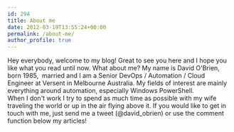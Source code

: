 ```yaml
---
id: 294
title: About me
date: 2012-03-19T13:55:24+00:00
permalink: /about-me/
author_profile: true
---
```

Hey everybody, welcome to my blog! Great to see you here and I hope you like what you read until now. What about me?
My name is David O'Brien, born 1985,  married and I am a Senior DevOps / Automation / Cloud Engineer at Versent in Melbourne Australia. My fields of interest are mainly everything around automation, especially Windows PowerShell.<br>
When I don't work I try to spend as much time as possible with my wife traveling the world or up in the air flying above it. If you would like to get in touch with me, just send me a tweet (@david_obrien) or use the comment function below my articles!
